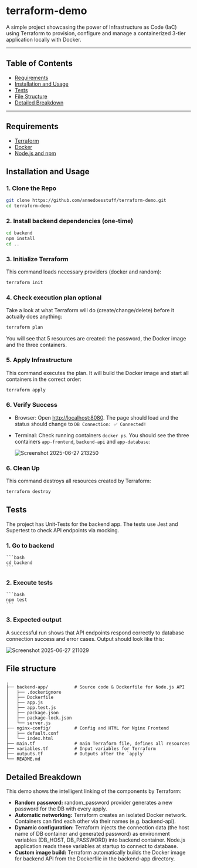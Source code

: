 # terraform-demo
A simple project showcasing the power of Infrastructure as Code (IaC) using Terraform to provision, configure and manage a containerized 3-tier application locally with Docker.

---
## Table of Contents
- [Requirements](#requirements)
- [Installation and Usage](#installation-and-usage)
- [Tests](#tests)
- [File Structure](#file-structure)
- [Detailed Breakdown](#detailed-breakdown)
---

## Requirements
- [Terraform](https://developer.hashicorp.com/terraform/downloads)
- [Docker](https://docs.docker.com/get-docker/)
- [Node.js and npm](https://nodejs.org/)


## Installation and Usage
### 1. Clone the Repo
```bash
git clone https://github.com/annedoesstuff/terraform-demo.git
cd terraform-demo
```
### 2. Install backend dependencies (one-time)
```bash
cd backend
npm install
cd ..
```


### 3. Initialize Terraform 
This command loads necessary providers (docker and random):
```bash
terraform init
```

### 4. Check execution plan optional
Take a look at what Terraform will do (create/change/delete) before it actually does anything:
```bash
terraform plan
```
You will see that 5 resources are created: the password, the Docker image and the three containers.

### 5. Apply Infrastructure
This command executes the plan. It will build the Docker image and start all containers in the correct order:
```bash
terraform apply
```

### 6. Verify Success
- Browser: Open [http://localhost:8080](https://www.google.com/search?q=http://localhost:8080&authuser=3). The page should load and the status should change to `DB Connection: ✅ Connected!`
- Terminal: Check running containers `docker ps`. You should see the three containers `app-frontend`, `backend-api` and `app-database`:
  
  ![Screenshot 2025-06-27 213250](https://github.com/user-attachments/assets/dd682d08-0ed0-410f-9e0e-d81f521cc009)


### 6. Clean Up
This command destroys all resources created by Terraform:
```bash
terraform destroy
```

## Tests
The project has Unit-Tests for the backend app. The tests use Jest and Supertest to check API endpoints via mocking.

### 1. Go to backend
    ```bash
    cd backend
    ```
### 2. Execute tests
    ```bash
    npm test
    ```
### 3. Expected output
A successful run shows that API endpoints respond correctly to database connection success and error cases. Output should look like this:

   ![Screenshot 2025-06-27 211029](https://github.com/user-attachments/assets/3e9b9dc4-a98d-41ca-8805-2c0f1930661b)


## File structure
```
.
├── backend-app/          # Source code & Dockerfile for Node.js API
│   ├── .dockerignore
│   ├── Dockerfile
│   ├── app.js
│   ├── app.test.js
│   ├── package.json
│   ├── package-lock.json
│   └── server.js
├── nginx-config/         # Config and HTML for Nginx Frontend
│   ├── default.conf
│   └── index.html
├── main.tf               # main Terraform file, defines all resources
├── variables.tf          # Input variables for Terraform
├── outputs.tf            # Outputs after the `apply`
└── README.md            
```

## Detailed Breakdown
This demo shows the intelligent linking of the components by Terraform:
- **Random password:** random_password provider generates a new password for the DB with every apply.
- **Automatic networking:** Terraform creates an isolated Docker network. Containers can find each other via their names (e.g. backend-api).
- **Dynamic configuration:** Terraform injects the connection data (the host name of DB container and generated password) as environment variables (DB_HOST, DB_PASSWORD) into backend container. Node.js application reads these variables at startup to connect to database.
- **Custom image build:** Terraform automatically builds the Docker image for backend API from the Dockerfile in the backend-app directory.

